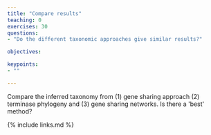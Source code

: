 ```yaml
---
title: "Compare results"
teaching: 0
exercises: 30
questions:
- "Do the different taxonomic approaches give similar results?"

objectives:

keypoints:
- ""

---
```

Compare the inferred taxonomy from (1) gene sharing approach (2) terminase phylogeny and (3) gene sharing networks. Is there a 'best' method? 


{% include links.md %}
